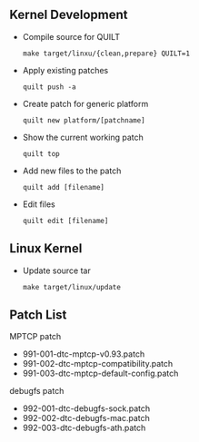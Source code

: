 ## Kernel Development

* Compile source for QUILT

	`make target/linxu/{clean,prepare} QUILT=1`
	
* Apply existing patches

	`quilt push -a`

* Create patch for generic platform

	`quilt new platform/[patchname]`
	
* Show the current working patch

	`quilt top`

* Add new files to the patch

	`quilt add [filename]`
	
* Edit files

	`quilt edit [filename]`
	

## Linux Kernel

* Update source tar

	`make target/linux/update`

	
## Patch List

MPTCP patch

* 991-001-dtc-mptcp-v0.93.patch
* 991-002-dtc-mptcp-compatibility.patch
* 991-003-dtc-mptcp-default-config.patch


debugfs patch

* 992-001-dtc-debugfs-sock.patch
* 992-002-dtc-debugfs-mac.patch
* 992-003-dtc-debugfs-ath.patch